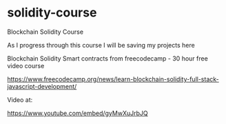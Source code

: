 # solidity-course
Blockchain Solidity Course

As I progress through this course I will be saving my projects here

Blockchain Solidity Smart contracts from freecodecamp - 30 hour free video course 

https://www.freecodecamp.org/news/learn-blockchain-solidity-full-stack-javascript-development/

Video at:

https://www.youtube.com/embed/gyMwXuJrbJQ

